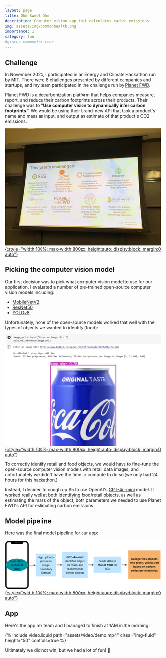 ```yaml
---
layout: page
title: Ohm Sweet Ohm
description: Computer vision app that calculates carbon emissions
img: assets/img/commonhealth.png
importance: 1
category: fun
#giscus_comments: true
---
```


## Challenge

In November 2024, I participated in an Energy and Climate Hackathon run by MIT. There were 8 challenges presented by different companies and startups, and my team participated in the challenge run by [Planet FWD](https://www.planetfwd.com/). 

Planet FWD is a decarbonization platform that helps companies measure, report, and reduce their carbon footprints across their products. Their challenge was to **"Use computer vision to dynamically infer carbon footprints."** We would be using their brand-new API that took a product's name and mass as input, and output an estimate of that product's CO2 emissions.

[![Challenges](/assets/img/challenges.jpg){:style="width:100%; max-width:800px; height:auto; display:block; margin:0 auto"}](/assets/img/challenges.jpg)

## Picking the computer vision model

Our first decision was to pick what computer vision model to use for our application. I evaluated a number of pre-trained open-source computer vision models including:

- [MobileNetV2](https://www.tensorflow.org/api_docs/python/tf/keras/applications/MobileNetV2)
- [ResNet50](https://huggingface.co/microsoft/resnet-50)
- [YOLOv8](https://github.com/ultralytics/ultralytics/blob/main/docs/en/models/yolov8.md)

Unfortunately, none of the open-source models worked that well with the types of objects we wanted to identify (food):

[![coke can yolov8](/assets/img/coke_yolov8.JPG){:style="width:100%; max-width:800px; height:auto; display:block; margin:0 auto"}](/assets/img/coke_yolov8.JPG)

To correctly identify retail and food objects, we would have to fine-tune the open-source computer vision models with retail data images, and unfortunately we didn't have the time or compute to do so (we only had 24 hours for this hackathon.)

Instead, I decided to cough up $5 to use OpenAI's [GPT-4o-mini](https://openai.com/index/gpt-4o-mini-advancing-cost-efficient-intelligence/) model. It worked really well at both identifying food/retail objects, as well as estimating the mass of the object, both parameters we needed to use Planet FWD's API for estimating carbon emissions.

## Model pipeline

Here was the final model pipeline for our app:

[![Model pipeline](/assets/img/model_pipeline.png){:style="width:100%; max-width:800px; height:auto; display:block; margin:0 auto"}](/assets/img/model_pipeline.png)

## App

Here's the app my team and I managed to finish at 1AM in the morning:

<div class="row">
    <div class="col-sm mt-3 mt-md-0">
        {% include video.liquid path="assets/video/demo.mp4" class="img-fluid" height="50" controls=true %}
    </div>
</div>

Ultimately we did not win, but we had a lot of fun! 🎉